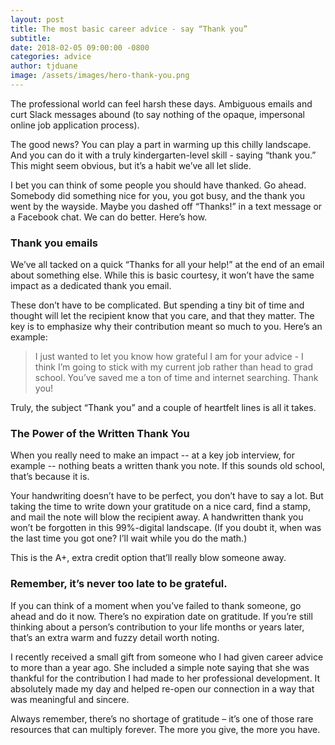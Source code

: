 ```yaml
---
layout: post
title: The most basic career advice - say “Thank you”
subtitle:
date: 2018-02-05 09:00:00 -0800
categories: advice
author: tjduane
image: /assets/images/hero-thank-you.png
---
```


The professional world can feel harsh these days. Ambiguous emails and curt Slack messages abound (to say nothing of the opaque, impersonal online job application process).

The good news? You can play a part in warming up this chilly landscape. And you can do it with a truly kindergarten-level skill - saying “thank you.” This might seem obvious, but it’s a habit we’ve all let slide.

I bet you can think of some people you should have thanked. Go ahead. Somebody did something nice for you, you got busy, and the thank you went by the wayside. Maybe you dashed off “Thanks!” in a text message or a Facebook chat. We can do better. Here’s how.

### Thank you emails

We’ve all tacked on a quick “Thanks for all your help!” at the end of an email about something else. While this is basic courtesy, it won’t have the same impact as a dedicated thank you email.

These don’t have to be complicated. But spending a tiny bit of time and thought will let the recipient know that you care, and that they matter. The key is to emphasize why their contribution meant so much to you. Here’s an example:

> I just wanted to let you know how grateful I am for your advice - I think I’m going to stick with my current job rather than head to grad school. You’ve saved me a ton of time and internet searching. Thank you!

Truly, the subject “Thank you” and a couple of heartfelt lines is all it takes.

### The Power of the Written Thank You 	

When you really need to make an impact -- at a key job interview, for example -- nothing beats a written thank you note. If this sounds old school, that’s because it is.

Your handwriting doesn’t have to be perfect, you don’t have to say a lot. But taking the time to write down your gratitude on a nice card, find a stamp, and mail the note will blow the recipient away. A handwritten thank you won’t be forgotten in this 99%-digital landscape. (If you doubt it, when was the last time you got one? I’ll wait while you do the math.)

This is the A+, extra credit option that’ll really blow someone away.

### Remember, it’s never too late to be grateful.

If you can think of a moment when you’ve failed to thank someone, go ahead and do it now. There’s no expiration date on gratitude. If you’re still thinking about a person’s contribution to your life months or years later, that’s an extra warm and fuzzy detail worth noting.

I recently received a small gift from someone who I had given career advice to more than a year ago.  She included a simple note saying that she was thankful for the contribution I had made to her professional development.  It absolutely made my day and helped re-open our connection in a way that was meaningful and sincere.  

Always remember, there’s no shortage of gratitude – it’s one of those rare resources that can multiply forever. The more you give, the more you have.
